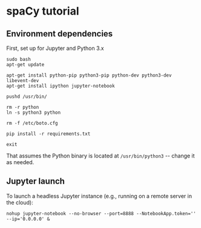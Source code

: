 # spaCy tutorial


## Environment dependencies

First, set up for Jupyter and Python 3.x
```
sudo bash
apt-get update

apt-get install python-pip python3-pip python-dev python3-dev libevent-dev
apt-get install ipython jupyter-notebook

pushd /usr/bin/

rm -r python
ln -s python3 python

rm -f /etc/boto.cfg

pip install -r requirements.txt

exit
```

That assumes the Python binary is located at `/usr/bin/python3` --
change it as needed.


## Jupyter launch
To launch a headless Jupyter instance (e.g., running on a remote server in the cloud):
```
nohup jupyter-notebook --no-browser --port=8888 --NotebookApp.token='' --ip='0.0.0.0' &
```